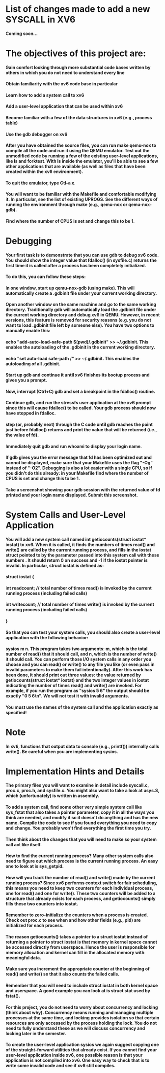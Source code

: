 # List of changes made to add a new SYSCALL in XV6
#### Coming soon... 

# The objectives of this project are:

#### Gain comfort looking through more substantial code bases written by others in which you do not need to understand every line
#### Obtain familiarity with the xv6 code base in particular
#### Learn how to add a system call to xv6 
#### Add a user-level application that can be used within xv6
#### Become familiar with a few of the data structures in xv6 (e.g., process table)
#### Use the gdb debugger on xv6 

#### After you have obtained the source files, you can run make qemu-nox to compile all the code and run it using the QEMU emulator. Test out the unmodified code by running a few of the existing user-level applications, like ls  and forktest. With ls inside the emulator, you'll be able to see a few other applications that are available (as well as files that have been created within the xv6 environment).

#### To quit the emulator, type Ctl-a x.

####  You will want to be familiar with the Makefile and comfortable modifying it. In particular, see the list of existing UPROGS. See the different ways of running the environment through make (e.g., qemu-nox or qemu-nox-gdb). 

#### Find where the number of CPUS is set and change this to be 1.

# Debugging
#### Your first task is to demonstrate that you can use gdb to debug xv6 code. You should show the integer value that fdalloc() (in sysfile.c) returns the first time it is called after a process has been completely initialized.

#### To do this, you can follow these steps:

#### In one window, start up qemu-nox-gdb (using make). This will automatically create a .gdbinit file under your current working directory.
#### Open another window on the same machine and go to the same working directory. Traditionally gdb will automatically load the .gdbinit file under the current working directory and debug xv6 in QEMU. However, in recent versions, this feature is removed for security reasons (e.g. you do not want to load .gdbinit file left by someone else). You have two options to manually enable this:
#### echo "add-auto-load-safe-path $(pwd)/.gdbinit" >> ~/.gdbinit. This enables the autoloading of the .gdbinit in the current working directory.
#### echo "set auto-load safe-path /" >> ~/.gdbinit. This enables the autoloading of all .gdbinit.
#### Start up gdb and continue it until xv6 finishes its bootup process and gives you a prompt.
#### Now, interrupt (Ctrl+C) gdb and set a breakpoint in the fdalloc() routine.
#### Continue gdb, and run the stressfs user application at the xv6 prompt since this will cause fdalloc() to be called. Your gdb process should now have stopped in fdalloc.
#### step (or, probably next) through the C code until gdb reaches the point just before fdalloc() returns and print the value that will be returned (i.e., the value of fd).
#### Immediately quit gdb and run whoami to display your login name.
#### If gdb gives you the error message that fd has been optimized out and cannot be displayed, make sure that your Makefile uses the flag "-Og" instead of "-O2". Debugging is also a lot easier with a single CPU, so if you didn't do this already: in your Makefile find where the number of CPUS is set and change this to be 1.

#### Take a screenshot showing your gdb session with the returned value of fd printed and your login name displayed. Submit this screenshot.

# System Calls and User-Level Application
#### You will add a new system call named int getiocounts(struct iostat* iostat) to xv6. When it is called, it finds the numbers of times read() and write() are called by the current running process, and fills in the iostat struct pointed to by the parameter passed into this system call with these numbers . It should return 0 on success and -1 if the iostat pointer is invalid. In particular, struct iostat is defined as: 

#### struct iostat {
####     int readcount;  // total number of times read() is invoked by the current running process (including failed calls)
####     int writecount; // total number of times write() is invoked by the current running process (including failed calls)
#### }
#### So that you can test your system calls, you should also create a user-level application with the following behavior:

#### sysios m n. This program takes two arguments: m, which is the total number of read() that it should call, and n, which is the number of write() it should call. You can perform those I/O system calls in any order you choose and you can read() or write() to any file you like (or even pass in invalid parameters to make them fail intentionally). After this work has been done, it should print out three values: the value returned by getiocounts(struct iostat* iostat) and the two integer values in iostat indicating the number of times read() and write() are invoked. For example, if you run the program as "sysios 5 6" the output should be exactly "0 5 6\n". We will not test it with invalid arguments. 
#### You must use the names of the system call and the application exactly as specified! 

# Note
#### In xv6, functions that output data to console (e.g., printf()) internally calls write(). Be careful when you are implementing sysios.

# Implementation Hints and Details
#### The primary files you will want to examine in detail include syscall.c, proc.c, proc.h, and sysfile.c. You might also want to take a look at usys.S, which (unfortunately) is written in assembly.

#### To add a system call, find some other very simple system call like sys_fstat that also takes a pointer parameter, copy it in all the ways you think are needed, and modify it so it doesn't do anything and has the new name. Compile the code to see if you found everything you need to copy and change. You probably won't find everything the first time you try.

#### Then think about the changes that you will need to make so your system call act like itself.

#### How to find the current running process? Many other system calls also need to figure out which process is the current running process. An easy one to look at is sys_getpid.
#### How will you track the number of read() and write() made by the current running process? Since xv6 performs context switch for fair scheduling, this means you need to keep two counters for each individual process, one for read() and one for write(). These two counters will be added to a structure that already exists for each process, and getiocounts() simply fills these two counters into iostat. 
#### Remember to zero-initialize the counters when a process is created. Check out proc.c to see when and how other fields (e.g., pid) are initialized for each process. 
#### The reason getiocounts() takes a pointer to a struct iostat instead of returning a pointer to struct iostat is that memory in kernel space cannot be accessed directly from userspace. Hence the user is responsible for memory allocation and kernel can fill in the allocated memory with meaningful data.
#### Make sure you increment the appropriate counter at the beginning of read() and write() so that it also counts the failed calls.
#### Remember that you will need to include struct iostat in both kernel space and userspace. A good example you can look at is struct stat used by fstat().
#### For this project, you do not need to worry about concurrency and locking (think about why). Concurrency means running and managing multiple processes at the same time, and locking provides isolation so that certain resources are only accessed by the process holding the lock. You do not need to fully understand these as we will discuss concurrency and locking later in the semester.

#### To create the user-level application sysios we again suggest copying one of the straight-forward utilities that already exist. If you cannot find your user-level application inside xv6, one possible reason is that your application is not compiled into xv6. One easy way to check that is to write some invalid code and see if xv6 still compiles. 
